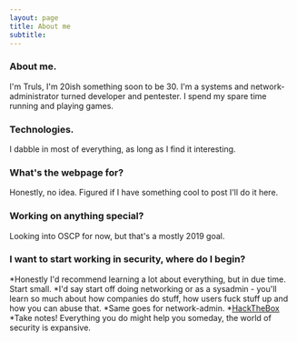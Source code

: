 ```yaml
---
layout: page
title: About me
subtitle: 
---
```


### About me.

I'm Truls, I'm 20ish something soon to be 30. I'm a systems and network-administrator turned developer and pentester.
I spend my spare time running and playing games.

### Technologies.

I dabble in most of everything, as long as I find it interesting.

### What's the webpage for?

Honestly, no idea. Figured if I have something cool to post I'll do it here.

### Working on anything special?

Looking into OSCP for now, but that's a mostly 2019 goal.

### I want to start working in security, where do I begin?

*Honestly I'd recommend learning a lot about everything, but in due time. Start small.
*I'd say start off doing networking or as a sysadmin - you'll learn so much about how companies do stuff, how users fuck stuff up and how you can abuse that. 
*Same goes for network-admin.
*[HackTheBox](https://www.hackthebox.eu "This is really cool")
*Take notes! Everything you do might help you someday, the world of security is expansive.

